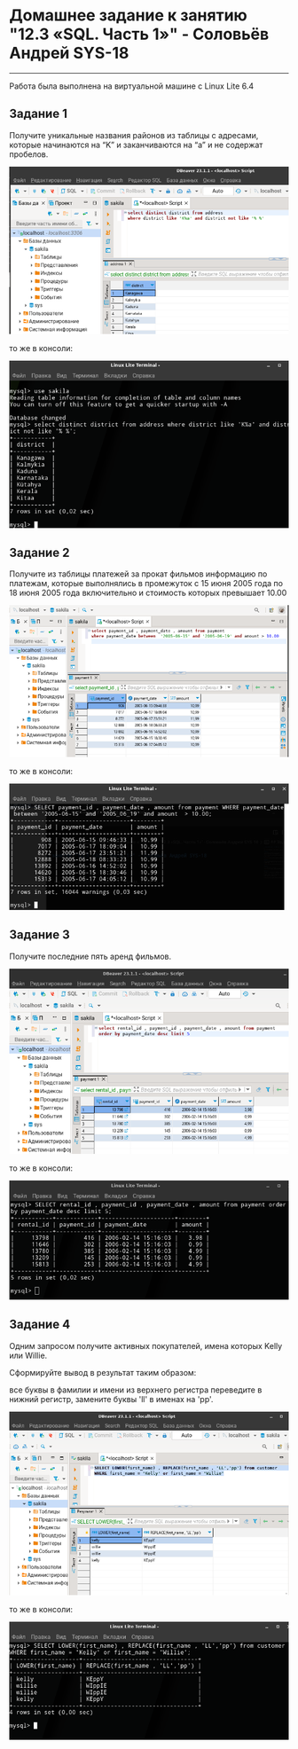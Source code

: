 
# Домашнее задание к занятию "12.3 «SQL. Часть 1»" - Соловьёв Андрей SYS-18

---

Работа была выполнена на виртуальной машине с Linux Lite 6.4


## Задание 1

Получите уникальные названия районов из таблицы с адресами, которые начинаются на “K” и заканчиваются на “a” и не содержат пробелов.

![district.png](https://github.com/Andrewsolo1969/12-3-hw/blob/main/img/district.png)

то же в консоли:

![district_1.png](https://github.com/Andrewsolo1969/12-3-hw/blob/main/img/district_1.png)


## Задание 2

Получите из таблицы платежей за прокат фильмов информацию по платежам, которые выполнялись в промежуток с 15 июня 2005 года по 18 июня 2005 года включительно и стоимость которых превышает 10.00

![payment.png](https://github.com/Andrewsolo1969/12-3-hw/blob/main//img/payment.png)

то же в консоли:

![payment_1.png](https://github.com/Andrewsolo1969/12-3-hw/blob/main//img/payment_1.png)


## Задание 3

Получите последние пять аренд фильмов.

![films.png](https://github.com/Andrewsolo1969/12-3-hw/blob/main//img/films.png)

то же в консоли:

![films_1.png](https://github.com/Andrewsolo1969/12-3-hw/blob/main//img/films_1.png)


## Задание 4

Одним запросом получите активных покупателей, имена которых Kelly или Willie.

Сформируйте вывод в результат таким образом:

все буквы в фамилии и имени из верхнего регистра переведите в нижний регистр,
замените буквы 'll' в именах на 'pp'.


![customer.png](https://github.com/Andrewsolo1969/12-3-hw/blob/main//img/customer.png)

то же в консоли:

![customer_1.png](https://github.com/Andrewsolo1969/12-3-hw/blob/main//img/customer_1.png)


